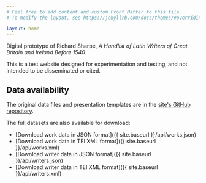 ```yaml
---
# Feel free to add content and custom Front Matter to this file.
# To modify the layout, see https://jekyllrb.com/docs/themes/#overriding-theme-defaults

layout: home
---
```


Digital prototype of Richard Sharpe, *A Handlist of Latin Writers of Great Britain and Ireland Before 1540*.

This is a test website designed for experimentation and testing, and not intended to be disseminated or cited.

## Data availability

The original data files and presentation templates are in the [site's GitHub repository](http://github.com/medievallibraries/latin-writers).

The full datasets are also available for download:

- [Download work data in JSON format]({{ site.baseurl }}/api/works.json)
- [Download work data in TEI XML format]({{ site.baseurl }}/api/works.xml)
- [Download writer data in JSON format]({{ site.baseurl }}/api/writers.json)
- [Download writer data in TEI XML format]({{ site.baseurl }}/api/writers.xml)
